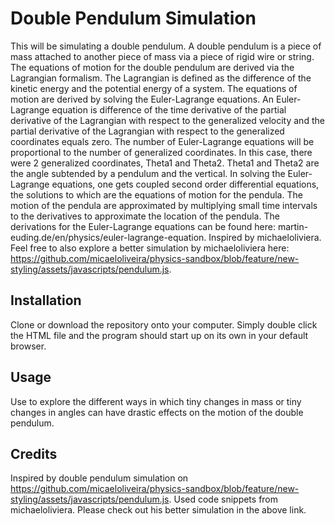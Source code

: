 # Double Pendulum Simulation

This will be simulating a double pendulum. 
A double pendulum is a piece of mass attached to another piece of mass via a piece of rigid wire or string.
The equations of motion for the double pendulum are derived via the Lagrangian formalism. The Lagrangian is defined as the difference of the kinetic energy and the potential energy of a system. The equations of motion are derived by solving the Euler-Lagrange equations. An Euler-Lagrange equation is difference of the time derivative of the partial derivative of the Lagrangian with respect to the generalized velocity and the partial derivative of the Lagrangian with respect to the generalized coordinates equals zero. The number of Euler-Lagrange equations will be proportional to the number of generalized coordinates. In this case, there were 2 generalized coordinates, Theta1 and Theta2. Theta1 and Theta2 are the angle subtended by a pendulum and the vertical. In solving the Euler-Lagrange equations, one gets coupled second order differential equations, the solutions to which are the equations of motion for the pendula. The motion of the pendula are approximated by multiplying small time intervals to the derivatives to approximate the location of the pendula. The derivations for the Euler-Lagrange equations can be found here: martin-euding.de/en/physics/euler-lagrange-equation. Inspired by michaeloliviera. Feel free to also explore a better simulation by michaeloliviera here: https://github.com/micaeloliveira/physics-sandbox/blob/feature/new-styling/assets/javascripts/pendulum.js. 

## Installation

Clone or download the repository onto your computer. Simply double click the HTML file and the program should start up on its own in your default browser.

## Usage

Use to explore the different ways in which tiny changes in mass or tiny changes in angles can have drastic effects on the motion of the double pendulum. 

## Credits

Inspired by double pendulum simulation on https://github.com/micaeloliveira/physics-sandbox/blob/feature/new-styling/assets/javascripts/pendulum.js. Used code snippets from michaeloliviera. Please check out his better simulation in the above link. 

